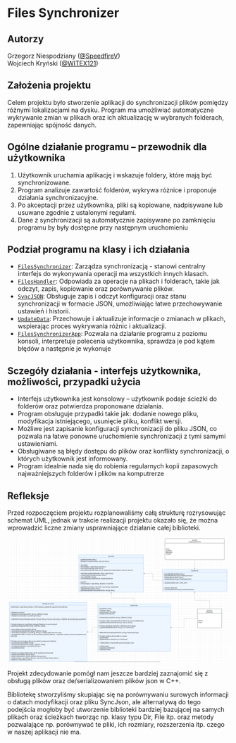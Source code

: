 # Files Synchronizer

## Autorzy
Grzegorz Niespodziany ([@SpeedfireV](https://github.com/SpeedfireV)) \
Wojciech Kryński ([@WITEX121](https://github.com/WITEX121))

## Założenia projektu

Celem projektu było stworzenie aplikacji do synchronizacji plików pomiędzy różnymi lokalizacjami na dysku. Program ma umożliwiać automatyczne wykrywanie zmian w plikach oraz ich aktualizację w wybranych folderach, zapewniając spójność danych.

## Ogólne działanie programu – przewodnik dla użytkownika

1. Użytkownik uruchamia aplikację i wskazuje foldery, które mają być synchronizowane.
2. Program analizuje zawartość folderów, wykrywa różnice i proponuje działania synchronizacyjne.
3. Po akceptacji przez użytkownika, pliki są kopiowane, nadpisywane lub usuwane zgodnie z ustalonymi regułami.
4. Dane z synchronizacji są automatycznie zapisywane po zamknięciu programu by były dostępne przy następnym uruchomieniu

## Podział programu na klasy i ich działania

- [`FilesSynchronizer`](FilesSynchronizer/FilesSynchronizer.h): Zarządza synchronizacją - stanowi centralny interfejs do wykonywania operacji ma wszystkich innych klasach.
- [`FilesHandler`](FilesHandler/FilesHandler.h): Odpowiada za operacje na plikach i folderach, takie jak odczyt, zapis, kopiowanie oraz porównywanie plików.
- [`SyncJSON`](SyncJSON/SyncJSON.h): Obsługuje zapis i odczyt konfiguracji oraz stanu synchronizacji w formacie JSON, umożliwiając łatwe przechowywanie ustawień i historii.
- [`UpdateData`](UpdateData/UpdateData.h): Przechowuje i aktualizuje informacje o zmianach w plikach, wspierając proces wykrywania różnic i aktualizacji.
- [`FilesSynchronizerApp`](FilesSynchronizer/FilesSynchronizer.h): Pozwala na działanie programu z poziomu konsoli, interpretuje polecenia użytkownika, sprawdza je pod kątem błędów a następnie je wykonuje

## Sczegóły działania - interfejs użytkownika, możliwości, przypadki użycia

- Interfejs użytkownika jest konsolowy – użytkownik podaje ścieżki do folderów oraz potwierdza proponowane działania.
- Program obsługuje przypadki takie jak: dodanie nowego pliku, modyfikacja istniejącego, usunięcie pliku, konflikt wersji.
- Możliwe jest zapisanie konfiguracji synchronizacji do pliku JSON, co pozwala na łatwe ponowne uruchomienie synchronizacji z tymi samymi ustawieniami.
- Obsługiwane są błędy dostępu do plików oraz konflikty synchronizacji, o których użytkownik jest informowany.
- Program idealnie nada się do robienia regularnych kopii zapasowych najważniejszych folderów i plików na komputrerze

## Refleksje

Przed rozpoczęciem projektu rozplanowaliśmy całą strukturę rozrysowując schemat UML, jednak w trakcie realizacji projektu okazało się, że można wprowadzić liczne zmiany usprawniające działanie całej biblioteki.

![Oryginalny Schemat Projektu](https://github.com/SpeedfireV/files-sync-cpp/blob/main/UML.png)

Projekt zdecydowanie pomógł nam jeszcze bardziej zaznajomić się z obsługą plików oraz de/serializowaniem plików json w C++. 

Bibliotekę stworzyliśmy skupiając się na porównywaniu surowych informacji o datach modyfikacji oraz pliku SyncJson, ale alternatywą do tego podejścia mogłoby być utworzenie biblioteki bardziej bazującej na samych plikach oraz ścieżkach tworząc np. klasy typu Dir, File itp. oraz metody pozwalające np. porównywać te pliki, ich rozmiary, rozszerzenia itp. czego w naszej aplikacji nie ma.
